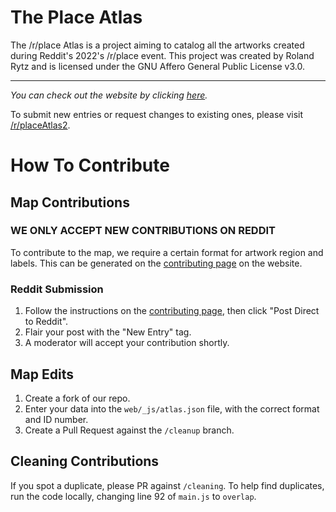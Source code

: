 # The Place Atlas
The /r/place Atlas is a project aiming to catalog all the artworks created during Reddit's 2022's /r/place event.
This project was created by Roland Rytz and is licensed under the GNU Affero General Public License v3.0.

---

*You can check out the website by clicking [here](https://place-atlas.stefanocoding.me/).*

To submit new entries or request changes to existing ones, please visit [/r/placeAtlas2](https://www.reddit.com/r/placeAtlas2/).

# How To Contribute

## Map Contributions

### WE ONLY ACCEPT NEW CONTRIBUTIONS ON REDDIT

To contribute to the map, we require a certain format for artwork region and labels. This can be generated on the [contributing page](/index.html?mode=draw) on the website. 

### Reddit Submission

1. Follow the instructions on the [contributing page](/index.html?mode=draw), then click "Post Direct to Reddit".
2. Flair your post with the "New Entry" tag.
3. A moderator will accept your contribution shortly.

## Map Edits

1. Create a fork of our repo.
2. Enter your data into the `web/_js/atlas.json` file, with the correct format and ID number.
3. Create a Pull Request against the `/cleanup` branch.

## Cleaning Contributions

If you spot a duplicate, please PR against `/cleaning`. To help find duplicates, run the code locally, changing line 92 of `main.js` to `overlap`.
